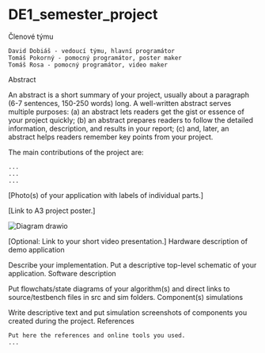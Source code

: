 # DE1_semester_project
Členové týmu

    David Dobiáš - vedoucí týmu, hlavní programátor
    Tomáš Pokorný - pomocný programátor, poster maker
    Tomáš Rosa - pomocný programátor, video maker

Abstract

An abstract is a short summary of your project, usually about a paragraph (6-7 sentences, 150-250 words) long. A well-written abstract serves multiple purposes: (a) an abstract lets readers get the gist or essence of your project quickly; (b) an abstract prepares readers to follow the detailed information, description, and results in your report; (c) and, later, an abstract helps readers remember key points from your project.

The main contributions of the project are:

    ...
    ...
    ...

[Photo(s) of your application with labels of individual parts.]

[Link to A3 project poster.]


![Diagram drawio](https://github.com/user-attachments/assets/70d25635-9dca-4186-aba8-7d17cd1f660b)




[Optional: Link to your short video presentation.]
Hardware description of demo application

Describe your implementation. Put a descriptive top-level schematic of your application.
Software description

Put flowchats/state diagrams of your algorithm(s) and direct links to source/testbench files in src and sim folders.
Component(s) simulations

Write descriptive text and put simulation screenshots of components you created during the project.
References

    Put here the references and online tools you used.
    ...
